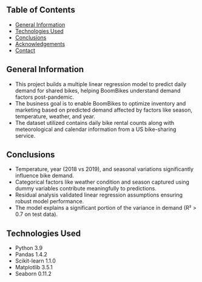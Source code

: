 ## Table of Contents
* [General Information](#general-information)
* [Technologies Used](#technologies-used)
* [Conclusions](#conclusions)
* [Acknowledgements](#acknowledgements)
* [Contact](#contact)

## General Information
- This project builds a multiple linear regression model to predict daily demand for shared bikes, helping BoomBikes understand demand factors post-pandemic.
- The business goal is to enable BoomBikes to optimize inventory and marketing based on predicted demand affected by factors like season, temperature, weather, and year.
- The dataset utilized contains daily bike rental counts along with meteorological and calendar information from a US bike-sharing service.

## Conclusions
- Temperature, year (2018 vs 2019), and seasonal variations significantly influence bike demand.
- Categorical factors like weather condition and season captured using dummy variables contribute meaningfully to predictions.
- Residual analysis validated linear regression assumptions ensuring robust model performance.
- The model explains a significant portion of the variance in demand (R² > 0.7 on test data).

## Technologies Used
- Python 3.9
- Pandas 1.4.2
- Scikit-learn 1.1.0
- Matplotlib 3.5.1
- Seaborn 0.11.2

